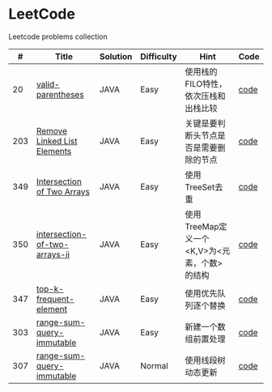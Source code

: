 # LeetCode

Leetcode problems collection


| #  |  Title | Solution  | Difficulty  | Hint | Code|
| ------------ | ------------ | ------------ | ------------ | --------|--------|
| 20  | [valid-parentheses](https://leetcode.com/problems/valid-parentheses/description/ "valid-parentheses") | JAVA  | Easy  | 使用栈的FILO特性，依次压栈和出栈比较 |[code](https://github.com/WillJE/LeetCode/blob/master/algorithms/20%20Valid%20Parentheses/ValidParentheses.java "code")|
| 203  | [Remove Linked List Elements](https://leetcode.com/problems/remove-linked-list-elements/ "Remove Linked List Elements") | JAVA  | Easy  | 关键是要判断头节点是否是需要删除的节点 |[code](https://github.com/WillJE/LeetCode/blob/master/algorithms/203%20Remove%20Linked%20List%20Elements/Solution.java "code")|
| 349  | [Intersection of Two Arrays](https://leetcode.com/problems/Intersection-of-Two-Arrays/ "Intersection of Two Arrays") | JAVA  | Easy  | 使用TreeSet去重 |[code](https://github.com/WillJE/LeetCode/blob/master/algorithms/349%20Intersection%20of%20Two%20Arrays/Solution.java "code")|
| 350  | [intersection-of-two-arrays-ii](https://leetcode.com/problems/intersection-of-two-arrays-ii/ "intersection-of-two-arrays-ii") | JAVA  | Easy  | 使用TreeMap定义一个<K,V>为<元素，个数>的结构 |[code](https://github.com/WillJE/LeetCode/blob/master/algorithms/350%20intersection-of-two-arrays-ii/Solution.java "code")|
| 347  | [top-k-frequent-element](https://leetcode-cn.com/problems/top-k-frequent-elements/description/ "top-k-frequent-element") | JAVA  | Easy  | 使用优先队列逐个替换 |[code](https://github.com/WillJE/LeetCode/blob/master/algorithms/347%20top-k-frequent-element/Solution.java "code")|
| 303  | [range-sum-query-immutable](https://leetcode-cn.com/problems/range-sum-query-immutable/description/ "range-sum-query-immutable") | JAVA  | Easy  | 新建一个数组前置处理 |[code](https://github.com/WillJE/LeetCode/blob/master/algorithms/303%20range-sum-query-immutable/NumArray2.java "code")|
| 307  | [range-sum-query-immutable](https://leetcode-cn.com/problems/range-sum-query-mutable/description/ "range-sum-query-mutable") | JAVA  | Normal  | 使用线段树动态更新 |[code](https://github.com/WillJE/LeetCode/blob/master/algorithms/307%20range-sum-query-mutable/NumArray3.java "code")|

